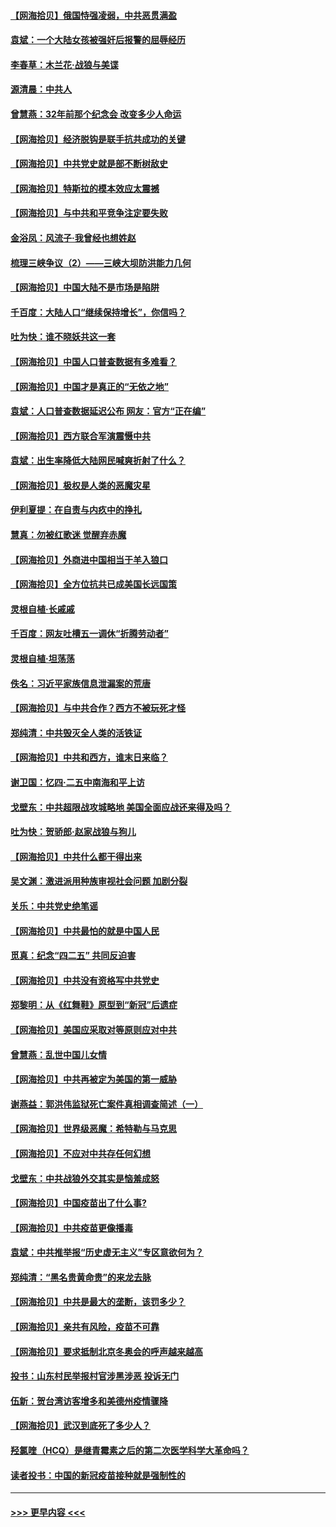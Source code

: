 #### [【网海拾贝】俄国恃强凌弱，中共恶贯满盈](../pages/nsc993/n12936626.md?t=05102102) 
#### [袁斌：一个大陆女孩被强奸后报警的屈辱经历](../pages/nsc993/n12936547.md?t=05102102) 
#### [李春草：木兰花·战狼与美谍](../pages/nsc993/n12935995.md?t=05102102) 
#### [源清晨：中共人](../pages/nsc993/n12935589.md?t=05102102) 
#### [曾慧燕：32年前那个纪念会 改变多少人命运](../pages/nsc993/n12934233.md?t=05102102) 
#### [【网海拾贝】经济脱钩是联手抗共成功的关键](../pages/nsc993/n12934176.md?t=05102102) 
#### [【网海拾贝】中共党史就是部不断树敌史](../pages/nsc993/n12932844.md?t=05102102) 
#### [【网海拾贝】特斯拉的模本效应太震撼](../pages/nsc993/n12925626.md?t=05102102) 
#### [【网海拾贝】与中共和平竞争注定要失败](../pages/nsc993/n12923326.md?t=05102102) 
#### [金浴凤：风流子‧我曾经也想姓赵](../pages/nsc993/n12920911.md?t=05102102) 
#### [梳理三峡争议（2）——三峡大坝防洪能力几何](../pages/nsc993/n12920173.md?t=05102102) 
#### [【网海拾贝】中国大陆不是市场是陷阱](../pages/nsc993/n12920143.md?t=05102102) 
#### [千百度：大陆人口“继续保持增长”，你信吗？](../pages/nsc993/n12918946.md?t=05102102) 
#### [吐为快：谁不晓妖共这一套](../pages/nsc993/n12918941.md?t=05102102) 
#### [【网海拾贝】中国人口普查数据有多难看？](../pages/nsc993/n12917822.md?t=05102102) 
#### [【网海拾贝】中国才是真正的“无依之地”](../pages/nsc993/n12915845.md?t=05102102) 
#### [袁斌：人口普查数据延迟公布 网友：官方“正在编”](../pages/nsc993/n12915748.md?t=05102102) 
#### [【网海拾贝】西方联合军演震慑中共](../pages/nsc993/n12913466.md?t=05102102) 
#### [袁斌：出生率降低大陆网民喊爽折射了什么？](../pages/nsc993/n12913365.md?t=05102102) 
#### [【网海拾贝】极权是人类的恶魔灾星](../pages/nsc993/n12910697.md?t=05102102) 
#### [伊利夏提：在自责与内疚中的挣扎](../pages/nsc993/n12910493.md?t=05102102) 
#### [慧真：勿被红歌迷 觉醒弃赤魔](../pages/nsc993/n12910485.md?t=05102102) 
#### [【网海拾贝】外商进中国相当于羊入狼口](../pages/nsc993/n12908274.md?t=05102102) 
#### [【网海拾贝】全方位抗共已成美国长远国策](../pages/nsc993/n12906878.md?t=05102102) 
#### [灵根自植‧长戚戚](../pages/nsc993/n12905585.md?t=05102102) 
#### [千百度：网友吐槽五一调休“折腾劳动者”](../pages/nsc993/n12905934.md?t=05102102) 
#### [灵根自植‧坦荡荡](../pages/nsc993/n12905562.md?t=05102102) 
#### [佚名：习近平家族信息泄漏案的荒唐](../pages/nsc993/n12904705.md?t=05102102) 
#### [【网海拾贝】与中共合作？西方不被玩死才怪](../pages/nsc993/n12903873.md?t=05102102) 
#### [郑纯清：中共毁灭全人类的活铁证](../pages/nsc993/n12903785.md?t=05102102) 
#### [【网海拾贝】中共和西方，谁末日来临？](../pages/nsc993/n12903482.md?t=05102102) 
#### [谢卫国：忆四‧二五中南海和平上访](../pages/nsc993/n12902192.md?t=05102102) 
#### [戈壁东：中共超限战攻城略地 美国全面应战还来得及吗？](../pages/nsc993/n12902297.md?t=05102102) 
#### [吐为快：贺骄郎‧赵家战狼与狗儿](../pages/nsc993/n12902280.md?t=05102102) 
#### [【网海拾贝】中共什么都干得出来](../pages/nsc993/n12897500.md?t=05102102) 
#### [吴文渊：激进派用种族审视社会问题 加剧分裂](../pages/nsc993/n12893881.md?t=05102102) 
#### [关乐：中共党史绝笔谣](../pages/nsc993/n12897270.md?t=05102102) 
#### [【网海拾贝】中共最怕的就是中国人民](../pages/nsc993/n12894705.md?t=05102102) 
#### [觅真：纪念“四二五” 共同反迫害](../pages/nsc993/n12894553.md?t=05102102) 
#### [【网海拾贝】中共没有资格写中共党史](../pages/nsc993/n12892231.md?t=05102102) 
#### [郑黎明：从《红舞鞋》原型到“新冠”后遗症](../pages/nsc993/n12890469.md?t=05102102) 
#### [【网海拾贝】美国应采取对等原则应对中共](../pages/nsc993/n12889176.md?t=05102102) 
#### [曾慧燕：乱世中国儿女情](../pages/nsc993/n12887931.md?t=05102102) 
#### [【网海拾贝】中共再被定为美国的第一威胁](../pages/nsc993/n12887580.md?t=05102102) 
#### [谢燕益：郭洪伟监狱死亡案件真相调查简述（一）](../pages/nsc993/n12885648.md?t=05102102) 
#### [【网海拾贝】世界级恶魔：希特勒与马克思](../pages/nsc993/n12884062.md?t=05102102) 
#### [【网海拾贝】不应对中共存任何幻想](../pages/nsc993/n12881460.md?t=05102102) 
#### [戈壁东：中共战狼外交其实是恼羞成怒](../pages/nsc993/n12880392.md?t=05102102) 
#### [【网海拾贝】中国疫苗出了什么事?](../pages/nsc993/n12879124.md?t=05102102) 
#### [【网海拾贝】中共疫苗更像播毒](../pages/nsc993/n12876631.md?t=05102102) 
#### [袁斌：中共推举报“历史虚无主义”专区意欲何为？](../pages/nsc993/n12876530.md?t=05102102) 
#### [郑纯清：“黑名贵黄命贵”的来龙去脉](../pages/nsc993/n12875589.md?t=05102102) 
#### [【网海拾贝】中共是最大的垄断，该罚多少？](../pages/nsc993/n12874006.md?t=05102102) 
#### [【网海拾贝】亲共有风险，疫苗不可靠](../pages/nsc993/n12872224.md?t=05102102) 
#### [【网海拾贝】要求抵制北京冬奥会的呼声越来越高](../pages/nsc993/n12868962.md?t=05102102) 
#### [投书：山东村民举报村官涉黑涉恶 投诉无门](../pages/nsc993/n12869726.md?t=05102102) 
#### [伍新：贺台湾访客增多和美德州疫情骤降](../pages/nsc993/n12865651.md?t=05102102) 
#### [【网海拾贝】武汉到底死了多少人？](../pages/nsc993/n12863707.md?t=05102102) 
#### [羟氯喹（HCQ）是继青霉素之后的第二次医学科学大革命吗？](../pages/nsc993/n12638564.md?t=05102102) 
#### [读者投书：中国的新冠疫苗接种就是强制性的](../pages/nsc993/n12859932.md?t=05102102) 

----
#### [ >>> 更早内容 <<< ](../indexes/nsc993-earlier.md)
